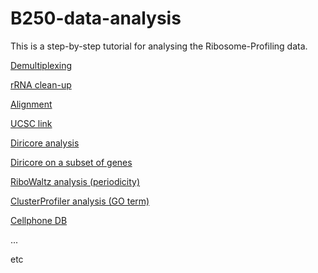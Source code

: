 # B250-data-analysis
This is a step-by-step tutorial for analysing the Ribosome-Profiling data.

[Demultiplexing](docs/1_demultiplex.md)

[rRNA clean-up](docs/2_rRNA_cleanup.md)

[Alignment](docs/3_align.md)

[UCSC link](docs/4_ucsc_link.md)

[Diricore analysis](docs/5_diricore.md)

[Diricore on a subset of genes](/docs/5_diricore_subset.md)

[RiboWaltz analysis (periodicity)](docs/6_ribowaltz.md)

[ClusterProfiler analysis (GO term)](docs/7_cluster_profiler.md)

[Cellphone DB](docs/8_cellphonedb.md)

...

etc
